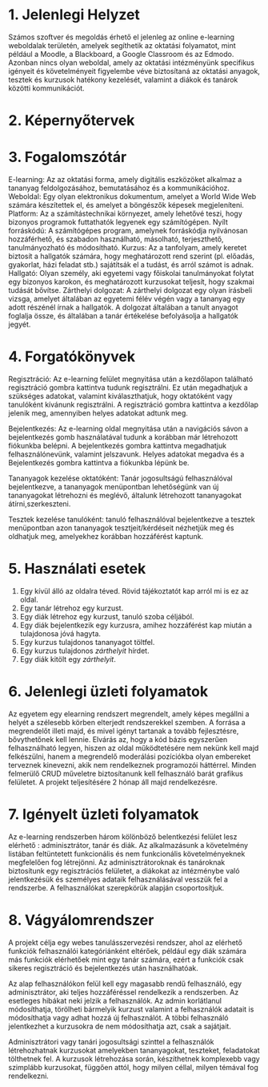 # 1. Jelenlegi Helyzet
Számos szoftver és megoldás érhető el jelenleg az online e-learning weboldalak területén, amelyek segíthetik az oktatási folyamatot, mint például a Moodle, a Blackboard, a Google Classroom és az Edmodo.
Azonban nincs olyan weboldal, amely az oktatási intézményünk specifikus igényeit és követelményeit figyelembe véve biztosítaná az oktatási anyagok, tesztek és kurzusok hatékony kezelését, valamint a diákok és tanárok közötti kommunikációt.

# 2. Képernyőtervek

# 3. Fogalomszótár
E-learning: Az az oktatási forma, amely digitális eszközöket alkalmaz a tananyag feldolgozásához, bemutatásához és a kommunikációhoz.
Weboldal: Egy olyan elektronikus dokumentum, amelyet a World Wide Web számára készítettek el, és amelyet a böngészők képesek megjeleníteni.
Platform: Az a számítástechnikai környezet, amely lehetővé teszi, hogy bizonyos programok futtathatók legyenek egy számítógépen.
Nyílt forráskódú: A számítógépes program, amelynek forráskódja nyilvánosan hozzáférhető, és szabadon használható, másolható, terjeszthető, tanulmányozható és módosítható.
Kurzus: Az a tanfolyam, amely keretet biztosít a hallgatók számára, hogy meghatározott rend szerint (pl. előadás, gyakorlat, házi feladat stb.) sajátítsák el a tudást, és arról számot is adnak.
Hallgató: Olyan személy, aki egyetemi vagy főiskolai tanulmányokat folytat egy bizonyos karokon, és meghatározott kurzusokat teljesít, hogy szakmai tudását bővítse.
Zárthelyi dolgozat: A zárthelyi dolgozat egy olyan írásbeli vizsga, amelyet általában az egyetemi félév végén vagy a tananyag egy adott részénél írnak a hallgatók. A dolgozat általában a tanult anyagot foglalja össze, és általában a tanár értékelése befolyásolja a hallgatók jegyét.


# 4. Forgatókönyvek
Regisztráció: Az e-learning felület megnyitása után a kezdőlapon található regisztráció gombra kattintva tudunk regisztrálni. Ez után megadhatjuk a szükséges adatokat, valamint kiválaszthatjuk, hogy oktatóként vagy tanulóként kívánunk regisztrálni. A regisztráció gombra kattintva a kezdőlap jelenik meg, amennyiben helyes adatokat adtunk meg.

Bejelentkezés: Az e-learning oldal megnyitása után a navigációs sávon a bejelentkezés gomb használatával tudunk a korábban már létrehozott fiókunkba belépni. A bejelentkezés gombra kattintva megadhatjuk felhasználónevünk, valamint jelszavunk. Helyes adatokat megadva és a Bejelentkezés gombra kattintva a fiókunkba lépünk be.

Tananyagok kezelése oktatóként: Tanár jogosultságú felhasználóval bejelentkezve, a tananyagok menüpontban lehetőségünk van új tananyagokat létrehozni és meglévő, általunk létrehozott tananyagokat átírni,szerkeszteni.

Tesztek kezelése tanulóként: tanuló felhasználóval bejelentkezve a tesztek menüpontban azon tananyagok tesztjeit/kérdéseit nézhetjük meg és oldhatjuk meg, amelyekhez korábban hozzáférést kaptunk.


# 5. Használati esetek
1. Egy kívül álló az oldalra téved. Rövid tájékoztatót kap arról mi is ez az oldal.
2. Egy tanár létrehoz egy kurzust.
3. Egy diák létrehoz egy kurzust, tanuló szoba céljából.
4. Egy diák bejelentkezik egy kurzusra, amihez hozzáférést kap miután a tulajdonosa jóvá hagyta.
5. Egy kurzus tulajdonos tananyagot töltfel.
6. Egy kurzus tulajdonos _zárthelyit_ hírdet.
7. Egy diák kitölt egy _zárthelyit_.

# 6. Jelenlegi üzleti folyamatok
Az egyetem egy elearning rendszert megrendelt, amely képes megállni a helyét a szélesebb körben elterjedt rendszerekkel szemben. A forrása a megrendelőt illeti majd, és mivel igényt tartanak a tovább fejlesztésre, bővythetőnek kell lennie. Elvárás az, hogy a kód bázis egyszerűen felhasználható legyen, hiszen az oldal működtetésére nem nekünk kell majd felkészülni, hanem a megrendelő moderálási pozíciókba olyan embereket terveznek kinevezni, akik nem rendelkeznek programozói háttérrel. Minden felmerülő CRUD műveletre biztosítanunk kell felhasználó barát grafikus felületet.
A projekt teljesítésére 2 hónap áll majd rendelkezésre.

# 7. Igényelt üzleti folyamatok
Az e-learning rendszerben három kölönböző belentkezési felület lesz elérhető : adminisztrátor, tanár és diák. Az alkalmazásunk a követelmény listában feltüntetett funkcionális és nem funkcionális követelményeknek megfelelően fog létrejönni. Az adminisztrátoroknak és tanároknak biztosítunk egy regisztrációs felületet, a diákokat az intézménybe való jelentkezésük és személyes adataik felhasználásával vesszük fel a rendszerbe. A felhasználókat szerepkörük alapján csoportosítjuk.

# 8. Vágyálomrendszer

A projekt célja egy webes tanulásszervezési rendszer, ahol az elérhető funkciók felhasználói kategóriánként eltérőek, például egy diák számára más funkciók elérhetőek mint egy tanár számára, ezért a funkciók csak sikeres regisztráció és bejelentkezés után használhatóak.

Az alap felhasználókon felül kell egy magasabb rendű felhasználó, egy adminisztrátor, aki teljes hozzáféréssel rendelkezik a rendszerben. Az esetleges hibákat neki jelzik a felhasználók. Az admin korlátlanul módosíthatja, törölheti bármelyik kurzust valamint a felhasználók adatait is módosíthatja vagy adhat hozzá új felhasználót. A többi felhasználó jelentkezhet a kurzusokra de nem módosíthatja azt, csak a sajátjait.

Adminisztrátori vagy tanári jogosultsági szinttel a felhasználók létrehozhatnak kurzusokat amelyekben tananyagokat, teszteket, feladatokat tölthetnek fel. A kurzusok létrehozása során, készíthetnek komplexebb vagy szimplább kurzusokat, függően attól, hogy milyen céllal, milyen témával fog rendelkezni.
